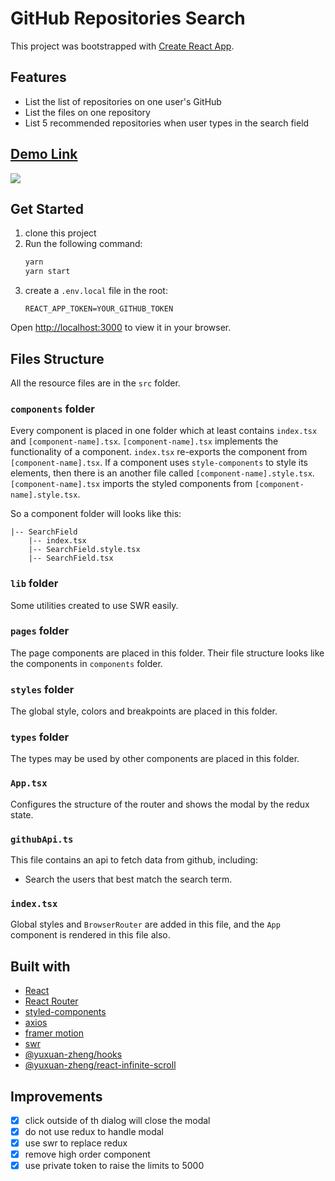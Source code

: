 # GitHub Repositories Search

This project was bootstrapped with [Create React App](https://github.com/facebook/create-react-app).

## Features

- List the list of repositories on one user's GitHub
- List the files on one repository
- List 5 recommended repositories when user types in the search field

## [Demo Link](https://xuan-github-repo-search.vercel.app/)

![](demo.gif)

## Get Started

1. clone this project
2. Run the following command:
   ```bash
   yarn
   yarn start
   ```
3. create a `.env.local` file in the root:
   ```
   REACT_APP_TOKEN=YOUR_GITHUB_TOKEN
   ```

Open [http://localhost:3000](http://localhost:3000) to view it in your browser.

## Files Structure

All the resource files are in the `src` folder.

### `components` folder

Every component is placed in one folder which at least contains `index.tsx` and `[component-name].tsx`. `[component-name].tsx` implements the functionality of a component. `index.tsx` re-exports the component from `[component-name].tsx`. If a component uses `style-components` to style its elements, then there is an another file called `[component-name].style.tsx`. `[component-name].tsx` imports the styled components from `[component-name].style.tsx`.

So a component folder will looks like this:

```
|-- SearchField
    |-- index.tsx
    |-- SearchField.style.tsx
    |-- SearchField.tsx
```

### `lib` folder

Some utilities created to use SWR easily.

### `pages` folder

The page components are placed in this folder. Their file structure looks like the components in `components` folder.

### `styles` folder

The global style, colors and breakpoints are placed in this folder.

### `types` folder

The types may be used by other components are placed in this folder.

### `App.tsx`

Configures the structure of the router and shows the modal by the redux state.

### `githubApi.ts`

This file contains an api to fetch data from github, including:

- Search the users that best match the search term.

### `index.tsx`

Global styles and `BrowserRouter` are added in this file, and the `App` component is rendered in this file also.

## Built with

- [React](https://github.com/facebook/react)
- [React Router](https://github.com/remix-run/react-router)
- [styled-components](https://github.com/styled-components/styled-components)
- [axios](https://github.com/axios/axios)
- [framer motion](https://github.com/framer/motion)
- [swr](https://github.com/vercel/swr)
- [@yuxuan-zheng/hooks](https://github.com/jason89521/hooks)
- [@yuxuan-zheng/react-infinite-scroll](https://github.com/jason89521/react-infinite-scroll)

## Improvements

- [x] click outside of th dialog will close the modal
- [x] do not use redux to handle modal
- [x] use swr to replace redux
- [x] remove high order component
- [x] use private token to raise the limits to 5000
